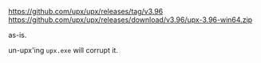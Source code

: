 https://github.com/upx/upx/releases/tag/v3.96
https://github.com/upx/upx/releases/download/v3.96/upx-3.96-win64.zip

as-is.

un-upx'ing `upx.exe` will corrupt it.